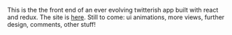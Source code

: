 This is the the front end of an ever evolving twitterish app built with react and redux. The site is [here](https://postioo.herokuapp.com). Still to come: ui animations, more views, further design, comments, other stuff!